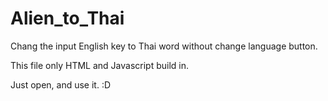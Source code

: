 # Alien_to_Thai
Chang the input English key to Thai word without change language button.


This file only HTML and Javascript build in.


Just open, and use it. :D
